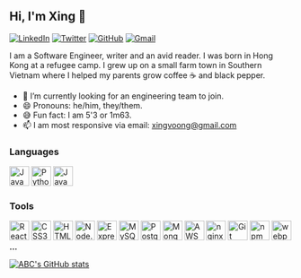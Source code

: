 ## Hi, I'm Xing 👋
[![LinkedIn](https://img.shields.io/badge/xingvoong%20-%230077B5.svg?&style=flat-square&logo=linkedin&logoColor=white&link=https://www.linkedin.com/in/xingvoong/)](https://www.linkedin.com/in/xingvoong/)
[![Twitter](https://img.shields.io/badge/xingvoong%20-%231DA1F2.svg?&style=flat-square&logo=Twitter&logoColor=white&link=https://twitter.com/xingvoong/)](https://twitter.com/xingvoong/)
[![GitHub](https://img.shields.io/badge/xingvoong%20-%23121011.svg?&style=flat-square&logo=github&logoColor=white&link=https://github.com/xingvoong)](https://github.com/xingvoong)
[![Gmail](https://img.shields.io/badge/xingvoong%20-%23D14836.svg?&style=flat-square&logo=gmail&logoColor=white&link=mailto:xingvoong@gmail.com)](mailto:xingvoong@gmail.com)

I am a Software Engineer, writer and an avid reader. I was born in Hong Kong at a refugee camp. I grew up on a small farm town in Southern Vietnam where I helped my parents grow coffee ☕  and black pepper.


-  🔭   I’m currently looking for an engineering team to join.
-  😄   Pronouns: he/him, they/them.
-  😅   Fun fact: I am 5'3 or 1m63.
-  📫    I am most responsive via email: [xingvoong@gmail.com](https://mail.google.com/mail/u/?authuser=xingvoong@gmail.com)

### Languages

<a href="https://developer.mozilla.org/en-US/docs/Web/JavaScript" title="JavaScript"><img src="https://github.com/get-icon/geticon/raw/master/icons/javascript.svg" alt="JavaScript" width="35px" height="35px"></a> 
<a href="https://www.python.org/" title="Python"><img src="https://github.com/get-icon/geticon/raw/master/icons/python.svg" alt="Python" width="35px" height="35px"></a> 
<a href="https://www.java.com/en/" title="Java"><img src="https://github.com/get-icon/geticon/raw/master/icons/java.svg" alt="Java" width="35px" height="35px"></a> 

### Tools
<a href="https://reactjs.org/" title="React"><img src="https://github.com/get-icon/geticon/raw/master/icons/react.svg" alt="React" width="35px" height="35px"></a> 
<a href="https://www.w3.org/TR/CSS/" title="CSS3"><img src="https://github.com/get-icon/geticon/raw/master/icons/css-3.svg" alt="CSS3" width="35px" height="35px"></a> 
<a href="https://www.w3.org/TR/html5/" title="HTML5"><img src="https://github.com/get-icon/geticon/raw/master/icons/html-5.svg" alt="HTML5" width="35px" height="35px"></a> 
<a href="https://nodejs.org/" title="Node.js"><img src="https://github.com/get-icon/geticon/raw/master/icons/nodejs-icon.svg" alt="Node.js" width="35px" height="35px"></a>
<a href="https://expressjs.com/" title="Express"><img src="https://github.com/get-icon/geticon/raw/master/icons/express.svg" alt="Express" width="35px" height="35px"></a>
<a href="https://dev.mysql.com/" title="MySQL"><img src="https://github.com/get-icon/geticon/raw/master/icons/mysql.svg" alt="MySQL" width="35px" height="35px"></a>
<a href="https://www.postgresql.org/" title="PostgreSQL"><img src="https://github.com/get-icon/geticon/raw/master/icons/postgresql.svg" alt="PostgreSQL" width="35px" height="35px"></a>
<a href="https://www.mongodb.org/" title="MongoDB"><img src="https://github.com/get-icon/geticon/raw/master/icons/mongodb-icon.svg" alt="MongoDB" width="35px" height="35px"></a>
<a href="https://aws.amazon.com/" title="AWS"><img src="https://github.com/get-icon/geticon/raw/master/icons/aws.svg" alt="AWS" width="35px" height="35px"></a>
<a href="https://www.nginx.com/" title="nginx"><img src="https://github.com/get-icon/geticon/raw/master/icons/nginx-icon.svg" alt="nginx" width="35px" height="35px"></a>
<a href="https://git-scm.com/" title="Git"><img src="https://github.com/get-icon/geticon/raw/master/icons/git-icon.svg" alt="Git" width="35px" height="35px"></a>
<a href="https://www.npmjs.com/" title="npm"><img src="https://github.com/get-icon/geticon/raw/master/icons/npm.svg" alt="npm" width="35px" height="35px"></a>
<a href="https://webpack.js.org/" title="webpack"><img src="https://github.com/get-icon/geticon/raw/master/icons/webpack.svg" alt="webpack" width="35px" height="35px"></a>
**...**

[![ABC's GitHub stats](https://github-readme-stats.vercel.app/api?username=xingvoong)](https://github.com/xingvoong/github-readme-stats)




<!--
**xingvoong/xingvoong** is a ✨ _special_ ✨ repository because its `README.md` (this file) appears on your GitHub profile.

Here are some ideas to get you started:

- 🔭 I’m currently working on ...
- 🌱 I’m currently learning ...
- 👯 I’m looking to collaborate on ...
- 🤔 I’m looking for help with ...
- 💬 Ask me about ...
- 📫 How to reach me: ...
- 😄 Pronouns: ...
- ⚡ Fun fact: ...
-->
